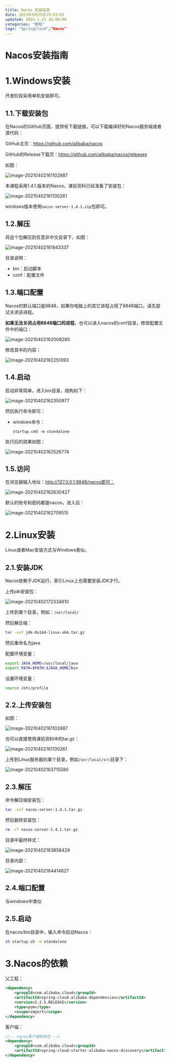 ```yaml
---
title: Nacos 安装指南
date: 2023年5月25日19:53:03
updated: 2024-1-23 16:00:00
categories: "教程"
tags: "SpringCloud","Nacos"
---
```


# Nacos安装指南



# 1.Windows安装

开发阶段采用单机安装即可。

## 1.1.下载安装包

在Nacos的GitHub页面，提供有下载链接，可以下载编译好的Nacos服务端或者源代码：

GitHub主页：https://github.com/alibaba/nacos

GitHub的Release下载页：https://github.com/alibaba/nacos/releases

如图：

![image-20210402161102887](https://bed.flyone.space/%E7%AC%94%E8%AE%B0/image-20210402161102887.png)



本课程采用1.4.1.版本的Nacos，课前资料已经准备了安装包：

![image-20210402161130261](https://bed.flyone.space/%E7%AC%94%E8%AE%B0/image-20210402161130261.png)

windows版本使用`nacos-server-1.4.1.zip`包即可。



## 1.2.解压

将这个包解压到任意非中文目录下，如图：

![image-20210402161843337](https://bed.flyone.space/%E7%AC%94%E8%AE%B0/image-20210402161843337.png)

目录说明：

- bin：启动脚本
- conf：配置文件



## 1.3.端口配置

Nacos的默认端口是8848，如果你电脑上的其它进程占用了8848端口，请先尝试关闭该进程。

**如果无法关闭占用8848端口的进程**，也可以进入nacos的conf目录，修改配置文件中的端口：

![image-20210402162008280](https://bed.flyone.space/%E7%AC%94%E8%AE%B0/image-20210402162008280.png)

修改其中的内容：

![image-20210402162251093](https://bed.flyone.space/%E7%AC%94%E8%AE%B0/image-20210402162251093.png)



## 1.4.启动

启动非常简单，进入bin目录，结构如下：

![image-20210402162350977](https://bed.flyone.space/%E7%AC%94%E8%AE%B0/image-20210402162350977.png)

然后执行命令即可：

- windows命令：

  ```
  startup.cmd -m standalone
  ```


执行后的效果如图：

![image-20210402162526774](https://bed.flyone.space/%E7%AC%94%E8%AE%B0/image-20210402162526774.png)



## 1.5.访问

在浏览器输入地址：http://127.0.0.1:8848/nacos即可：

![image-20210402162630427](https://bed.flyone.space/%E7%AC%94%E8%AE%B0/image-20210402162630427.png)

默认的账号和密码都是nacos，进入后：

![image-20210402162709515](https://bed.flyone.space/%E7%AC%94%E8%AE%B0/image-20210402162709515.png)





# 2.Linux安装

Linux或者Mac安装方式与Windows类似。

## 2.1.安装JDK

Nacos依赖于JDK运行，索引Linux上也需要安装JDK才行。

上传jdk安装包：

![image-20210402172334810](https://bed.flyone.space/%E7%AC%94%E8%AE%B0/image-20210402172334810.png)

上传到某个目录，例如：`/usr/local/`



然后解压缩：

```sh
tar -xvf jdk-8u144-linux-x64.tar.gz
```

然后重命名为java



配置环境变量：

```sh
export JAVA_HOME=/usr/local/java
export PATH=$PATH:$JAVA_HOME/bin
```

设置环境变量：

```sh
source /etc/profile
```





## 2.2.上传安装包

如图：

![image-20210402161102887](https://bed.flyone.space/%E7%AC%94%E8%AE%B0/image-20210402161102887.png)

也可以直接使用课前资料中的tar.gz：

![image-20210402161130261](https://bed.flyone.space/%E7%AC%94%E8%AE%B0/image-20210402161130261.png)

上传到Linux服务器的某个目录，例如`/usr/local/src`目录下：

![image-20210402163715580](https://bed.flyone.space/%E7%AC%94%E8%AE%B0/image-20210402163715580.png)



## 2.3.解压

命令解压缩安装包：

```sh
tar -xvf nacos-server-1.4.1.tar.gz
```

然后删除安装包：

```sh
rm -rf nacos-server-1.4.1.tar.gz
```

目录中最终样式：

![image-20210402163858429](https://bed.flyone.space/%E7%AC%94%E8%AE%B0/image-20210402163858429.png)

目录内部：

![image-20210402164414827](https://bed.flyone.space/%E7%AC%94%E8%AE%B0/image-20210402164414827.png)



## 2.4.端口配置

与windows中类似



## 2.5.启动

在nacos/bin目录中，输入命令启动Nacos：

```sh
sh startup.sh -m standalone
```



# 3.Nacos的依赖

父工程：

```xml
<dependency>
    <groupId>com.alibaba.cloud</groupId>
    <artifactId>spring-cloud-alibaba-dependencies</artifactId>
    <version>2.2.5.RELEASE</version>
    <type>pom</type>
    <scope>import</scope>
</dependency>
```



客户端：

```xml
<!-- nacos客户端依赖包 -->
<dependency>
    <groupId>com.alibaba.cloud</groupId>
    <artifactId>spring-cloud-starter-alibaba-nacos-discovery</artifactId>
</dependency>

```







